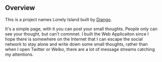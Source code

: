 ## Overview

This is a project names Lonely Island built by [Django](https://www.djangoproject.com/).

It's a simple page, with it you can post your small thoughts. People only can see your thought, but can't commnet. I built the Web Applicaiton since I hope there is somewhere on the Internet that I can escape the social network to stay alone and write down some small thoughts,  rather than when I open Twitter or Weibo, there  are a lot of message streams catching my attentions.

